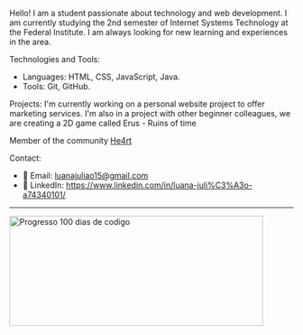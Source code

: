 Hello! I am a student passionate about technology and web development. I am currently studying the 2nd semester of Internet Systems Technology at the Federal Institute.
I am always looking for new learning and experiences in the area.

Technologies and Tools:
- Languages: HTML, CSS, JavaScript, Java.
- Tools: Git, GitHub.

 Projects:
 I'm currently working on a personal website project to offer marketing services. I'm also in a project with other beginner colleagues, we are creating a 2D game called Erus - Ruins of time

 Member of the community [He4rt](https://github.com/he4rt)


 Contact:

- 📧 Email: luanajuliao15@gmail.com
- 🔗 LinkedIn: https://www.linkedin.com/in/luana-juli%C3%A3o-a74340101/
  
----------------------------------------------------------------------------------------------------------------------------------------

<a href="https://100-dias-de-codigo-github-readme.vercel.app/?username=luanajuliao_">
  <img src="https://100-dias-de-codigo-github-readme.vercel.app/?username=luanajuliao_" width="450" height="195" alt="Progresso 100 dias de codigo">
</a>



